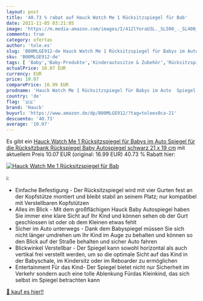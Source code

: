 ```yaml
---
layout: post
title: '40.73 % rabat auf Hauck Watch Me 1 Rücksitzspiegel für Bab'
date: 2021-11-05 03:21:05
image: 'https://m.media-amazon.com/images/I/412lYoraU3L._SL500_._SL400_.jpg'
comments: true
category: ofertas
author: 'tole.es'
slug: 'B00MLGE912-de Hauck Watch Me 1 Rücksitzspiegel für Babys im Auto Spiegel...'
sku: 'B00MLGE912-de'
tags: [ 'Baby','Baby-Produkte','Kinderautositze & Zubehör','Rücksitzspiegel für Babys','Zubehör für Kinderautositze','hauck', ]
actualPrice: 10.07 EUR
currency: EUR
price: 10.07
comparePrice: 16.99 EUR
prodname: 'Hauck Watch Me 1 Rücksitzspiegel für Babys im Auto  Spiegel für die Rücksitzbank  Rückspiegel Baby Autospiegel  schwarz  21 x 19 cm'
country: 'de'
flag: '🇩🇪'
brand: 'Hauck'
buyurl: 'https://www.amazon.de/dp/B00MLGE912/?tag=tolees0ca-21'
descuento: '40.73'
average: '10.07'
---
```


Es gibt ein [Hauck Watch Me 1 Rücksitzspiegel für Babys im Auto  Spiegel für die Rücksitzbank  Rückspiegel Baby Autospiegel  schwarz  21 x 19 cm](https://www.amazon.de/dp/B00MLGE912/?tag=tolees0ca-21) mit aktuellem Preis 10.07 EUR (original: 16.99 EUR) 40.73 % Rabatt hier:

[![Hauck Watch Me 1 Rücksitzspiegel für Bab](https://m.media-amazon.com/images/I/412lYoraU3L._SL500_._SL400_.jpg)](https://www.amazon.de/dp/B00MLGE912/?tag=tolees0ca-21)

ℹ️:

- Einfache Befestigung - Der Rücksitzspiegel wird mit vier Gurten fest an der Kopfstütze montiert und bleibt stabil an seinem Platz; nur kompatibel mit Verstellbaren Kopfstützen
- Alles im Blick - Mit dem großflächigen Hauck Baby Autospiegel haben Sie immer eine klare Sicht auf Ihr Kind und können sehen ob der Gurt geschlossen ist oder ob dem Kleinen etwas fehlt
- Sicher im Auto unterwegs - Dank dem Babyspiegel müssen Sie sich nicht länger umdrehen um Ihr Kind im Auge zu behalten und können so den Blick auf der Straße behalten und sicher Auto fahren
- Blickwinkel Verstellbar - Der Spiegel kann sowohl horizontal als auch vertikal frei verstellt werden, um so die optimale Sicht auf das Kind in der Babyschale, im Kindersitz oder im Reboarder zu ermöglichen
- Entertainment Für das Kind- Der Spiegel bietet nicht nur Sicherheit im Verkehr sondern auch eine tolle Ablenkung Fürdas Kleinkind, das sich selbst im Spiegel betrachten kann

[🛒 kauf es hier!!](https://www.amazon.de/dp/B00MLGE912/?tag=tolees0ca-21)
